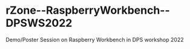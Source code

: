 # rZone--RaspberryWorkbench--DPSWS2022
Demo/Poster Session on Raspberry Workbench  in DPS workshop 2022
